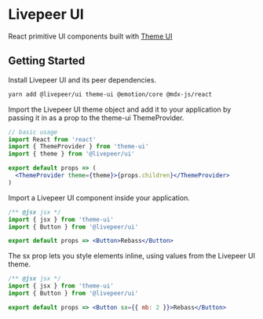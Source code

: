 # Livepeer UI

React primitive UI components built with [Theme UI](https://theme-ui.com)

## Getting Started

Install Livepeer UI and its peer dependencies.

```bash
yarn add @livepeer/ui theme-ui @emotion/core @mdx-js/react
```

Import the Livepeer UI theme object and add it to your application by passing it in as a prop to the theme-ui ThemeProvider.

```jsx
// basic usage
import React from 'react'
import { ThemeProvider } from 'theme-ui'
import { theme } from '@livepeer/ui'

export default props => (
  <ThemeProvider theme={theme}>{props.children}</ThemeProvider>
)
```

Import a Livepeer UI component inside your application.

```jsx
/** @jsx jsx */
import { jsx } from 'theme-ui'
import { Button } from '@livepeer/ui'

export default props => <Button>Rebass</Button>
```

The sx prop lets you style elements inline, using values from the Livepeer UI theme.

```jsx
/** @jsx jsx */
import { jsx } from 'theme-ui'
import { Button } from '@livepeer/ui'

export default props => <Button sx={{ mb: 2 }}>Rebass</Button>
```
